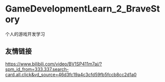 # GameDevelopmentLearn_2_BraveStory

个人的游戏开发学习





## 友情链接

https://www.bilibili.com/video/BV1SP411m7aj/?spm_id_from=333.337.search-card.all.click&vd_source=46d3fc19a4c3cfd59fb5fccb8cc2d1a0
